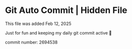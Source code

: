 # Git Auto Commit | Hidden File

This file was added Feb 12, 2025

Just for fun and keeping my daily git commit active 🤪

commit number: 2694538
